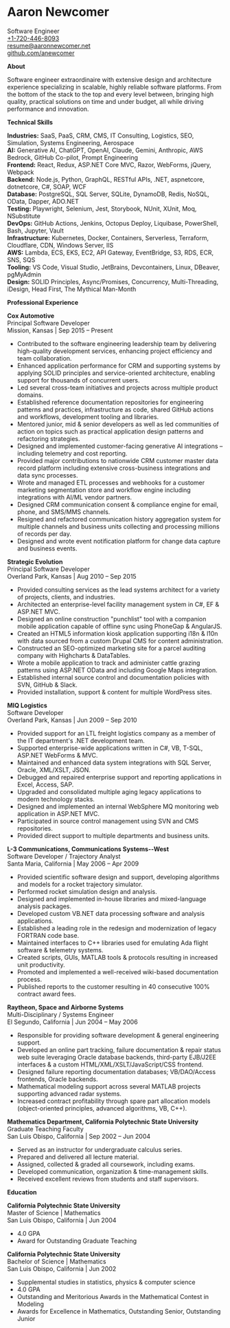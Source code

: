 # Aaron Newcomer

Software Engineer  
[+1-720-446-8093](tel:+1-720-446-8093)  
[resume@aaronnewcomer.net](mailto:resume@aaronnewcomer.net)  
[github.com/anewcomer](https://github.com/anewcomer)

**About**

Software engineer extraordinaire with extensive design and architecture experience specializing in scalable, highly reliable software platforms. From the bottom of the stack to the top and every level between, bringing high quality, practical solutions on time and under budget, all while driving performance and innovation.

**Technical Skills**

**Industries:** SaaS, PaaS, CRM, CMS, IT Consulting, Logistics, SEO, Simulation, Systems Engineering, Aerospace  
**AI:** Generative AI, ChatGPT, OpenAI, Claude, Gemini, Anthropic, AWS Bedrock, GitHub Co-pilot, Prompt Engineering  
**Frontend:** React, Redux, ASP.NET Core MVC, Razor, WebForms, jQuery, Webpack  
**Backend:** Node.js, Python, GraphQL, RESTful APIs, .NET, aspnetcore, dotnetcore, C#, SOAP, WCF  
**Database:** PostgreSQL, SQL Server, SQLite, DynamoDB, Redis, NoSQL, OData, Dapper, ADO.NET  
**Testing:** Playwright, Selenium, Jest, Storybook, NUnit, XUnit, Moq, NSubstitute  
**DevOps:** GitHub Actions, Jenkins, Octopus Deploy, Liquibase, PowerShell, Bash, Jupyter, Vault  
**Infrastructure:** Kubernetes, Docker, Containers, Serverless, Terraform, Cloudflare, CDN, Windows Server, IIS  
**AWS:** Lambda, ECS, EKS, EC2, API Gateway, EventBridge, S3, RDS, ECR, SNS, SQS  
**Tooling:** VS Code, Visual Studio, JetBrains, Devcontainers, Linux, DBeaver, pgMyAdmin  
**Design:** SOLID Principles, Async/Promises, Concurrency, Multi-Threading, iDesign, Head First, The Mythical Man-Month

**Professional Experience**

**Cox Automotive**  
Principal Software Developer  
Mission, Kansas | Sep 2015 – Present

* Contributed to the software engineering leadership team by delivering high-quality development services, enhancing project efficiency and team collaboration.
* Enhanced application performance for CRM and supporting systems by applying SOLID principles and service-oriented architecture, enabling support for thousands of concurrent users.
* Led several cross-team initiatives and projects across multiple product domains.
* Established reference documentation repositories for engineering patterns and practices, infrastructure as code, shared GitHub actions and workflows, development tooling and libraries.
* Mentored junior, mid & senior developers as well as led communities of action on topics such as practical application design patterns and refactoring strategies.
* Designed and implemented customer-facing generative AI integrations – including telemetry and cost reporting.
* Provided major contributions to nationwide CRM customer master data record platform including extensive cross-business integrations and data sync processes.
* Wrote and managed ETL processes and webhooks for a customer marketing segmentation store and workflow engine including integrations with AI/ML vendor partners.
* Designed CRM communication consent & compliance engine for email, phone, and SMS/MMS channels.
* Resigned and refactored communication history aggregation system for multiple channels and business units collecting and processing millions of records per day.
* Designed and wrote event notification platform for change data capture and business events.

**Strategic Evolution**  
Principal Software Developer  
Overland Park, Kansas | Aug 2010 – Sep 2015

* Provided consulting services as the lead systems architect for a variety of projects, clients, and industries.
* Architected an enterprise-level facility management system in C#, EF & ASP.NET MVC.
* Designed an online construction "punchlist" tool with a companion mobile application capable of offline sync using PhoneGap & AngularJS.
* Created an HTML5 information kiosk application supporting i18n & l10n with data sourced from a custom Drupal CMS for content administration.
* Constructed an SEO-optimized marketing site for a parcel auditing company with Highcharts & DataTables.
* Wrote a mobile application to track and administer cattle grazing patterns using ASP.NET OData and including Google Maps integration.
* Established internal source control and documentation policies with SVN, GitHub & Slack.
* Provided installation, support & content for multiple WordPress sites.

**MIQ Logistics**  
Software Developer  
Overland Park, Kansas | Jun 2009 – Sep 2010

* Provided support for an LTL freight logistics company as a member of the IT department's .NET development team.
* Supported enterprise-wide applications written in C#, VB, T-SQL, ASP.NET WebForms & MVC.
* Maintained and enhanced data system integrations with SQL Server, Oracle, XML/XSLT, JSON.
* Debugged and repaired enterprise support and reporting applications in Excel, Access, SAP.
* Upgraded and consolidated multiple aging legacy applications to modern technology stacks.
* Designed and implemented an internal WebSphere MQ monitoring web application in ASP.NET MVC.
* Participated in source control management using SVN and CMS repositories.
* Provided direct support to multiple departments and business units.

**L-3 Communications, Communications Systems--West**  
Software Developer / Trajectory Analyst  
Santa Maria, California | May 2006 – Apr 2009

* Provided scientific software design and support, developing algorithms and models for a rocket trajectory simulator.
* Performed rocket simulation design and analysis.
* Designed and implemented in-house libraries and mixed-language analysis packages.
* Developed custom VB.NET data processing software and analysis applications.
* Established a leading role in the redesign and modernization of legacy FORTRAN code base.
* Maintained interfaces to C++ libraries used for emulating Ada flight software & telemetry systems.
* Created scripts, GUIs, MATLAB tools & protocols resulting in increased unit productivity.
* Promoted and implemented a well-received wiki-based documentation process.
* Published reports to the customer resulting in 40 consecutive 100% contract award fees.

**Raytheon, Space and Airborne Systems**  
Multi-Disciplinary / Systems Engineer  
El Segundo, California | Jun 2004 – May 2006

* Responsible for providing software development & general engineering support.
* Developed an online part tracking, failure documentation & repair status web suite leveraging Oracle database backends, third-party EJB/J2EE interfaces & a custom HTML/XML/XSLT/JavaScript/CSS frontend.
* Designed failure reporting documentation databases; VB/DAO/Access frontends, Oracle backends.
* Mathematical modeling support across several MATLAB projects supporting advanced radar systems.
* Increased contract profitability through spare part allocation models (object-oriented principles, advanced algorithms, VB, C++).

**Mathematics Department, California Polytechnic State University**  
Graduate Teaching Faculty  
San Luis Obispo, California | Sep 2002 – Jun 2004

* Served as an instructor for undergraduate calculus series.
* Prepared and delivered all lecture material.
* Assigned, collected & graded all coursework, including exams.
* Developed communication, organization & time-management skills.
* Received excellent reviews from students and staff supervisors.

**Education**

**California Polytechnic State University**  
Master of Science | Mathematics  
San Luis Obispo, California | Jun 2004

* 4.0 GPA
* Award for Outstanding Graduate Teaching

**California Polytechnic State University**  
Bachelor of Science | Mathematics  
San Luis Obispo, California | Jun 2002

* Supplemental studies in statistics, physics & computer science
* 4.0 GPA
* Outstanding and Meritorious Awards in the Mathematical Contest in Modeling
* Awards for Excellence in Mathematics, Outstanding Senior, Outstanding Junior
